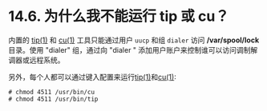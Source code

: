 # 14.6. 为什么我不能运行 tip 或 cu？

内置的 [tip(1)](https://www.freebsd.org/cgi/man.cgi?query=tip&sektion=1&format=html) 和 [cu(1)](https://www.freebsd.org/cgi/man.cgi?query=cu&sektion=1&format=html) 工具只能通过用户 `uucp` 和组 `dialer` 访问 **/var/spool/lock** 目录。使用 "dialer" 组，通过向 "dialer " 添加用户账户来控制谁可以访问调制解调器或远程系统。

另外，每个人都可以通过键入配置来运行[tip(1)](https://www.freebsd.org/cgi/man.cgi?query=tip&sektion=1&format=html)和[cu(1)](https://www.freebsd.org/cgi/man.cgi?query=cu&sektion=1&format=html):

```
# chmod 4511 /usr/bin/cu
# chmod 4511 /usr/bin/tip
```
